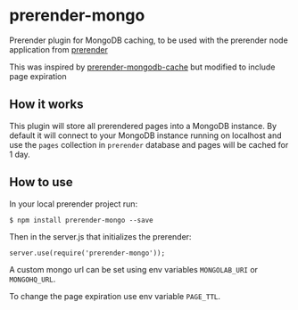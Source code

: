 prerender-mongo
=======================

Prerender plugin for MongoDB caching, to be used with the prerender node application from [prerender](https://github.com/prerender/prerender)

This was inspired by [prerender-mongodb-cache](https://github.com/lammertw/prerender-mongodb-cache) but modified to include page expiration

How it works
------------

This plugin will store all prerendered pages into a MongoDB instance. By default it will connect to your MongoDB instance running on localhost and use the `pages` collection in `prerender` database and pages will be cached for 1 day.

How to use
----------

In your local prerender project run:

    $ npm install prerender-mongo --save

Then in the server.js that initializes the prerender:

    server.use(require('prerender-mongo'));

A custom mongo url can be set using env variables ```MONGOLAB_URI``` or ```MONGOHQ_URL```.

To change the page expiration use env variable ```PAGE_TTL```.
